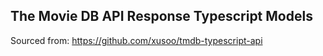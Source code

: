 ## The Movie DB API Response Typescript Models

Sourced from: https://github.com/xusoo/tmdb-typescript-api
